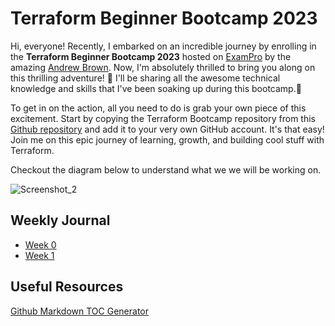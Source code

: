 # Terraform Beginner Bootcamp 2023

Hi, everyone! Recently, I embarked on an incredible journey by enrolling in the **Terraform Beginner Bootcamp 2023** hosted on [ExamPro](https://www.exampro.co/) by the amazing [Andrew Brown](https://linkedin.com/in/andrew-wc-brown). Now, I'm absolutely thrilled to bring you along on this thrilling adventure! 🌄 I'll be sharing all the awesome technical knowledge and skills that I've been soaking up during this bootcamp.:notebook_with_decorative_cover: 

 To get in on the action, all you need to do is grab your own piece of this excitement. Start by copying the Terraform Bootcamp repository from this
[Github repository](https://github.com/Examproco/terraform-beginner-bootcamp-2023) and add it to your very own GitHub account. It's that easy! Join me on this epic journey of learning, growth, and building cool stuff with Terraform.

Checkout the diagram below to understand what we we will be working on.

![Screenshot_2](https://github.com/KnowMeet/terraform-beginner-bootcamp-2023/assets/132848900/9b7ae663-2ed4-4565-95b7-463c3d9766d5)

## Weekly Journal

- [Week 0](journal/week0.md)
- [Week 1](journal/week1.md)

## Useful Resources

[Github Markdown TOC Generator](https://ecotrust-canada.github.io/markdown-toc/)
